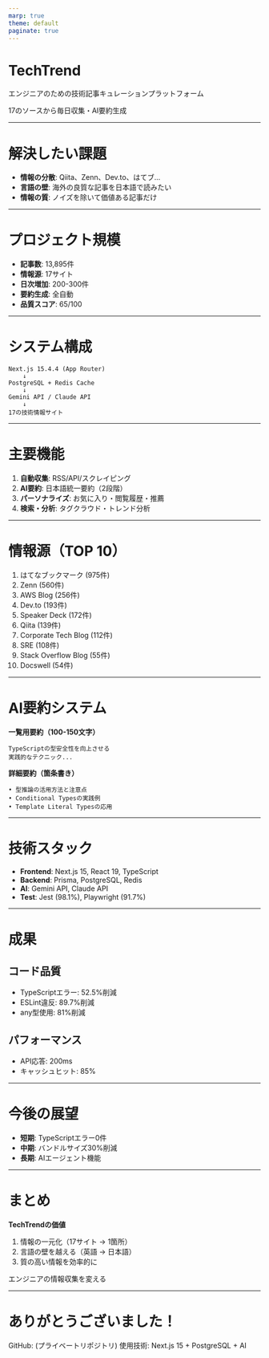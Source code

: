 ```yaml
---
marp: true
theme: default
paginate: true
---
```


# TechTrend

エンジニアのための技術記事キュレーションプラットフォーム

17のソースから毎日収集・AI要約生成

---

# 解決したい課題

- **情報の分散**: Qiita、Zenn、Dev.to、はてブ...
- **言語の壁**: 海外の良質な記事を日本語で読みたい
- **情報の質**: ノイズを除いて価値ある記事だけ

---

# プロジェクト規模

- **記事数**: 13,895件
- **情報源**: 17サイト
- **日次増加**: 200-300件
- **要約生成**: 全自動
- **品質スコア**: 65/100

---

# システム構成

```
Next.js 15.4.4 (App Router)
    ↓
PostgreSQL + Redis Cache
    ↓
Gemini API / Claude API
    ↓
17の技術情報サイト
```

---

# 主要機能

1. **自動収集**: RSS/API/スクレイピング
2. **AI要約**: 日本語統一要約（2段階）
3. **パーソナライズ**: お気に入り・閲覧履歴・推薦
4. **検索・分析**: タグクラウド・トレンド分析

---

# 情報源（TOP 10）

1. はてなブックマーク (975件)
2. Zenn (560件)
3. AWS Blog (256件)
4. Dev.to (193件)
5. Speaker Deck (172件)
6. Qiita (139件)
7. Corporate Tech Blog (112件)
8. SRE (108件)
9. Stack Overflow Blog (55件)
10. Docswell (54件)

---

# AI要約システム

**一覧用要約（100-150文字）**
```
TypeScriptの型安全性を向上させる
実践的なテクニック...
```

**詳細要約（箇条書き）**
```
• 型推論の活用方法と注意点
• Conditional Typesの実践例
• Template Literal Typesの応用
```

---

# 技術スタック

- **Frontend**: Next.js 15, React 19, TypeScript
- **Backend**: Prisma, PostgreSQL, Redis
- **AI**: Gemini API, Claude API
- **Test**: Jest (98.1%), Playwright (91.7%)

---

# 成果

## コード品質
- TypeScriptエラー: 52.5%削減
- ESLint違反: 89.7%削減
- any型使用: 81%削減

## パフォーマンス
- API応答: 200ms
- キャッシュヒット: 85%

---

# 今後の展望

- **短期**: TypeScriptエラー0件
- **中期**: バンドルサイズ30%削減
- **長期**: AIエージェント機能

---

# まとめ

**TechTrendの価値**

1. 情報の一元化（17サイト → 1箇所）
2. 言語の壁を越える（英語 → 日本語）
3. 質の高い情報を効率的に

エンジニアの情報収集を変える

---

# ありがとうございました！

GitHub: (プライベートリポジトリ)
使用技術: Next.js 15 + PostgreSQL + AI
